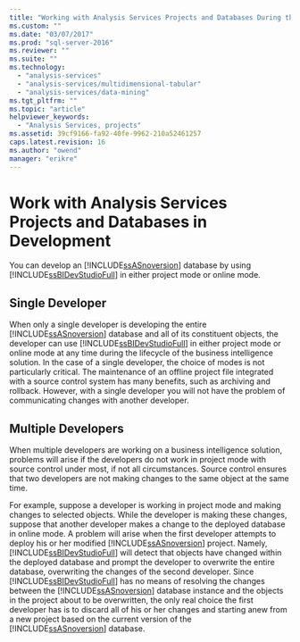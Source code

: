 ```yaml
---
title: "Working with Analysis Services Projects and Databases During the Development Phase | Microsoft Docs"
ms.custom: ""
ms.date: "03/07/2017"
ms.prod: "sql-server-2016"
ms.reviewer: ""
ms.suite: ""
ms.technology: 
  - "analysis-services"
  - "analysis-services/multidimensional-tabular"
  - "analysis-services/data-mining"
ms.tgt_pltfrm: ""
ms.topic: "article"
helpviewer_keywords: 
  - "Analysis Services, projects"
ms.assetid: 39cf9166-fa92-40fe-9962-210a52461257
caps.latest.revision: 16
ms.author: "owend"
manager: "erikre"
---
```

# Work with Analysis Services Projects and Databases in Development
  You can develop an [!INCLUDE[ssASnoversion](../../a9notintoc/includes/ssasnoversion-md.md)] database by using [!INCLUDE[ssBIDevStudioFull](../../a9notintoc/includes/ssbidevstudiofull-md.md)] in either project mode or online mode.  
  
## Single Developer  
 When only a single developer is developing the entire [!INCLUDE[ssASnoversion](../../a9notintoc/includes/ssasnoversion-md.md)] database and all of its constituent objects, the developer can use [!INCLUDE[ssBIDevStudioFull](../../a9notintoc/includes/ssbidevstudiofull-md.md)] in either project mode or online mode at any time during the lifecycle of the business intelligence solution. In the case of a single developer, the choice of modes is not particularly critical. The maintenance of an offline project file integrated with a source control system has many benefits, such as archiving and rollback. However, with a single developer you will not have the problem of communicating changes with another developer.  
  
## Multiple Developers  
 When multiple developers are working on a business intelligence solution, problems will arise if the developers do not work in project mode with source control under most, if not all circumstances. Source control ensures that two developers are not making changes to the same object at the same time.  
  
 For example, suppose a developer is working in project mode and making changes to selected objects. While the developer is making these changes, suppose that another developer makes a change to the deployed database in online mode. A problem will arise when the first developer attempts to deploy his or her modified [!INCLUDE[ssASnoversion](../../a9notintoc/includes/ssasnoversion-md.md)] project. Namely, [!INCLUDE[ssBIDevStudioFull](../../a9notintoc/includes/ssbidevstudiofull-md.md)] will detect that objects have changed within the deployed database and prompt the developer to overwrite the entire database, overwriting the changes of the second developer. Since [!INCLUDE[ssBIDevStudioFull](../../a9notintoc/includes/ssbidevstudiofull-md.md)] has no means of resolving the changes between the [!INCLUDE[ssASnoversion](../../a9notintoc/includes/ssasnoversion-md.md)] database instance and the objects in the project about to be overwritten, the only real choice the first developer has is to discard all of his or her changes and starting anew from a new project based on the current version of the [!INCLUDE[ssASnoversion](../../a9notintoc/includes/ssasnoversion-md.md)] database.  
  
  